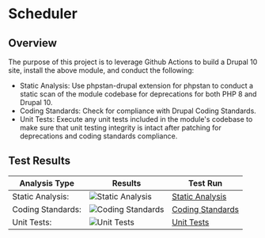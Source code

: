 # Scheduler

## Overview

The purpose of this project is to leverage Github Actions to build a Drupal 10 site, install the above module, and conduct the following:

* Static Analysis:  Use phpstan-drupal extension for phpstan to conduct a static scan of the module codebase for deprecations for both PHP 8 and Drupal 10.
* Coding Standards:  Check for compliance with Drupal Coding Standards.
* Unit Tests:  Execute any unit tests included in the module's codebase to make sure that unit testing integrity is intact after patching for deprecations and coding standards compliance.

## Test Results

| Analysis Type | Results | Test Run |
| ----- | ----- | ----- |
| Static Analysis: | ![Static Analysis](https://github.com/Drupal-10-Compatibility/scheduler/actions/workflows/static_analysis.yml/badge.svg) | [Static Analysis](https://github.com/Drupal-10-Compatibility/scheduler/actions/workflows/static_analysis.yml) |
| Coding Standards: | ![Coding Standards](https://github.com/Drupal-10-Compatibility/scheduler/actions/workflows/coding_standards.yml/badge.svg) | [Coding Standards](https://github.com/Drupal-10-Compatibility/scheduler/actions/workflows/coding_standards.yml) |
| Unit Tests: | ![Unit Tests](https://github.com/Drupal-10-Compatibility/scheduler/actions/workflows/unit_tests.yml/badge.svg) | [Unit Tests](https://github.com/Drupal-10-Compatibility/scheduler/actions/workflows/unit_tests.yml) |
